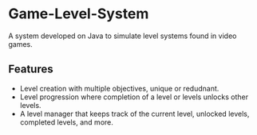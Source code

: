 # Game-Level-System
A system developed on Java to simulate level systems found in video games.

<h2>Features</h2>
<ul>
  <li>Level creation with multiple objectives, unique or redudnant.</li>
  <li>Level progression where completion of a level or levels unlocks other levels.</li>
  <li>A level manager that keeps track of the current level, unlocked levels, completed levels, and more.</li>
</ul>
